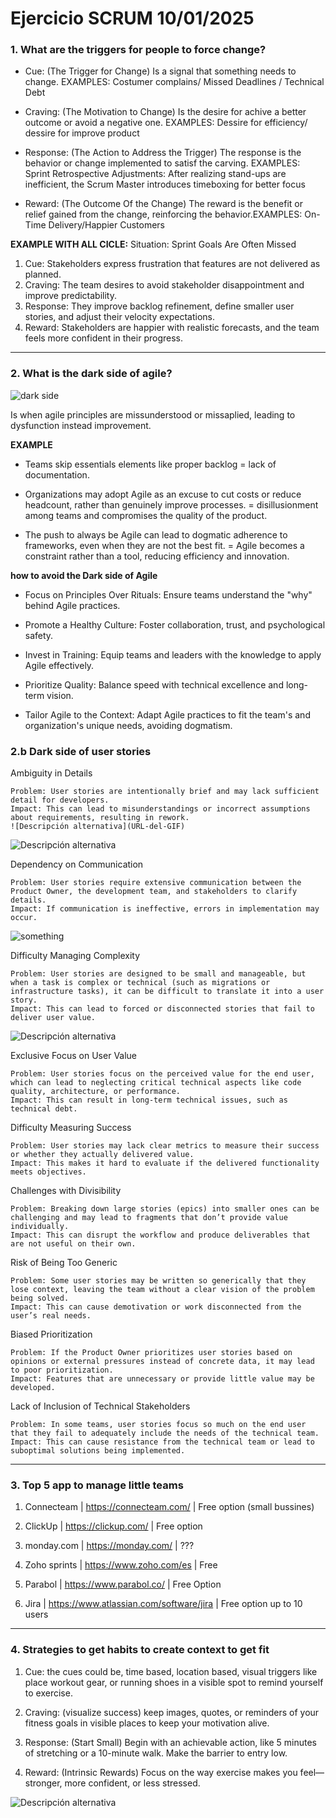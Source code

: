 # Ejercicio SCRUM 10/01/2025

### 1. What are the triggers for people to force change? 
 
 * Cue:
    (The Trigger for Change)
    Is a signal that something needs to change. EXAMPLES: Costumer complains/ Missed Deadlines / Technical Debt
 * Craving:
    (The Motivation to Change)
    Is the desire for achive a better outcome or avoid a negative one. EXAMPLES: Dessire for efficiency/ dessire for improve product
 * Response:
    (The Action to Address the Trigger)
    The response is the behavior or change implemented to satisf the carving. EXAMPLES: Sprint Retrospective Adjustments: After realizing stand-ups are inefficient, the Scrum Master introduces timeboxing for better focus

 * Reward:
    (The Outcome Of the Change)
    The reward is the benefit or relief gained from the change, reinforcing the behavior.EXAMPLES: On-Time Delivery/Happier Customers

**EXAMPLE WITH ALL CICLE:**
Situation: Sprint Goals Are Often Missed

1. Cue: Stakeholders express frustration that features are not delivered as planned.
2. Craving: The team desires to avoid stakeholder disappointment and improve predictability.
3. Response: They improve backlog refinement, define smaller user stories, and adjust their velocity expectations.
4. Reward: Stakeholders are happier with realistic forecasts, and the team feels more confident in their progress.
---

### 2. What is the dark side of agile?
![dark side](https://media.tenor.com/Y29XieO3ITkAAAAM/kermit-curse.gif)

 Is when agile principles are missunderstood or missaplied, leading to dysfunction instead improvement.

 **EXAMPLE**
  * Teams skip essentials elements like proper backlog = lack of documentation.

  * Organizations may adopt Agile as an excuse to cut costs or reduce headcount, rather than genuinely improve          processes. =  disillusionment among teams and compromises the quality of the product.

  * The push to always be Agile can lead to dogmatic adherence to frameworks, even when they are not the best fit. = Agile becomes a constraint rather than a tool, reducing efficiency and innovation.

 **how to avoid the Dark side of Agile**

 * Focus on Principles Over Rituals: Ensure teams understand the "why" behind Agile practices.

 * Promote a Healthy Culture: Foster collaboration, trust, and psychological safety.

 * Invest in Training: Equip teams and leaders with the knowledge to apply Agile effectively.

 * Prioritize Quality: Balance speed with technical excellence and long-term vision.

 * Tailor Agile to the Context: Adapt Agile practices to fit the team's and organization's unique needs, avoiding dogmatism.

 ### 2.b Dark side of user stories


 Ambiguity in Details

    Problem: User stories are intentionally brief and may lack sufficient detail for developers.
    Impact: This can lead to misunderstandings or incorrect assumptions about requirements, resulting in rework.
    ![Descripción alternativa](URL-del-GIF)
![Descripción alternativa](https://media.tenor.com/s67_QOnyXxcAAAAM/that-sounded-vague-as-hell-chris-redd.gif)


Dependency on Communication

    Problem: User stories require extensive communication between the Product Owner, the development team, and stakeholders to clarify details.
    Impact: If communication is ineffective, errors in implementation may occur.
   


![something](https://media1.tenor.com/m/goesyKIDISYAAAAd/cool-hand-luke-failure.gif)

Difficulty Managing Complexity

    Problem: User stories are designed to be small and manageable, but when a task is complex or technical (such as migrations or infrastructure tasks), it can be difficult to translate it into a user story.
    Impact: This can lead to forced or disconnected stories that fail to deliver user value.


   ![Descripción alternativa](https://media.tenor.com/4LvAD8hD5tcAAAAM/charlie-day.gif)
 
Exclusive Focus on User Value

    Problem: User stories focus on the perceived value for the end user, which can lead to neglecting critical technical aspects like code quality, architecture, or performance.
    Impact: This can result in long-term technical issues, such as technical debt.

Difficulty Measuring Success

    Problem: User stories may lack clear metrics to measure their success or whether they actually delivered value.
    Impact: This makes it hard to evaluate if the delivered functionality meets objectives.

Challenges with Divisibility

    Problem: Breaking down large stories (epics) into smaller ones can be challenging and may lead to fragments that don’t provide value individually.
    Impact: This can disrupt the workflow and produce deliverables that are not useful on their own.

Risk of Being Too Generic

    Problem: Some user stories may be written so generically that they lose context, leaving the team without a clear vision of the problem being solved.
    Impact: This can cause demotivation or work disconnected from the user’s real needs.

Biased Prioritization

    Problem: If the Product Owner prioritizes user stories based on opinions or external pressures instead of concrete data, it may lead to poor prioritization.
    Impact: Features that are unnecessary or provide little value may be developed.

Lack of Inclusion of Technical Stakeholders

    Problem: In some teams, user stories focus so much on the end user that they fail to adequately include the needs of the technical team.
    Impact: This can cause resistance from the technical team or lead to suboptimal solutions being implemented.

---

### 3. Top 5 app to manage little teams 

1. Connecteam | https://connecteam.com/ | Free option (small bussines)

2. ClickUp   | https://clickup.com/ | Free option

3. monday.com | https://monday.com/ | ???

4. Zoho sprints | https://www.zoho.com/es | Free

5. Parabol | https://www.parabol.co/ | Free Option

6. Jira | https://www.atlassian.com/software/jira | Free option up to 10  users

---

### 4. Strategies to get habits to create context to get fit 

 1. Cue: the cues could be, time based, location based, visual triggers like place workout gear, or running shoes in a visible spot to remind yourself to exercise.

2. Craving: (visualize success) keep images, quotes, or reminders of your fitness goals in visible places to keep your motivation alive.

3. Response: (Start Small) Begin with an achievable action, like 5 minutes of stretching or a 10-minute walk. Make the barrier to entry low. 

4. Reward: (Intrinsic Rewards) Focus on the way exercise makes you feel—stronger, more confident, or less stressed.

 ![Descripción alternativa](https://tenor.com/es/view/omg-wow-wow-meme-omg-wow-gif-download-omg-meme-gif-25892525)
